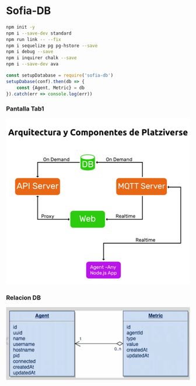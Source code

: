 # Sofia-DB

```bash
npm init -y
npm i --save-dev standard
npm run link -- --fix
npm i sequelize pg pg-hstore --save
npm i debug --save
npm i inquirer chalk --save
npm i --save-dev ava
```

```js
const setupDatabase = require('sofia-db')
setupDabase(conf).then(db => {
    const {Agent, Metric} = db
}).catch(err => console.log(err))
```

### Pantalla Tab1
![](img/SeEckP4.jpg)

### Relacion DB
![](img/relacion.png)